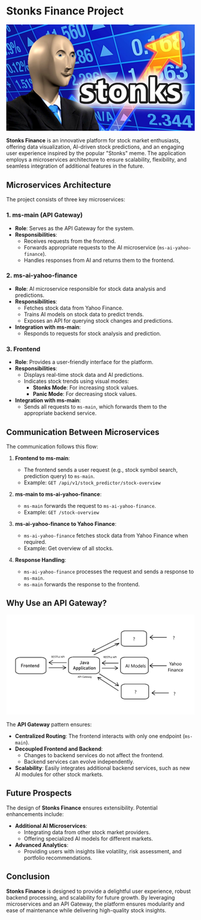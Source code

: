 # Stonks Finance Project
![](./readme_images/stonks-image.jpg)


**Stonks Finance** is an innovative platform for stock market enthusiasts, offering data visualization, AI-driven stock predictions, and an engaging user experience inspired by the popular "Stonks" meme. The application employs a microservices architecture to ensure scalability, flexibility, and seamless integration of additional features in the future.

## Microservices Architecture

The project consists of three key microservices:

### 1. **ms-main (API Gateway)**
- **Role**: Serves as the API Gateway for the system.
- **Responsibilities**:
  - Receives requests from the frontend.
  - Forwards appropriate requests to the AI microservice (`ms-ai-yahoo-finance`).
  - Handles responses from AI and returns them to the frontend.

### 2. **ms-ai-yahoo-finance**
- **Role**: AI microservice responsible for stock data analysis and predictions.
- **Responsibilities**:
  - Fetches stock data from Yahoo Finance.
  - Trains AI models on stock data to predict trends.
  - Exposes an API for querying stock changes and predictions.
- **Integration with ms-main**:
  - Responds to requests for stock analysis and prediction.

### 3. **Frontend**
- **Role**: Provides a user-friendly interface for the platform.
- **Responsibilities**:
  - Displays real-time stock data and AI predictions.
  - Indicates stock trends using visual modes:
    - **Stonks Mode**: For increasing stock values.
    - **Panic Mode**: For decreasing stock values.
- **Integration with ms-main**:
  - Sends all requests to `ms-main`, which forwards them to the appropriate backend service.

## Communication Between Microservices
The communication follows this flow:

1. **Frontend to ms-main**:
   - The frontend sends a user request (e.g., stock symbol search, prediction query) to `ms-main`.
   - Example: `GET /api/v1/stock_predictor/stock-overview`

2. **ms-main to ms-ai-yahoo-finance**:
   - `ms-main` forwards the request to `ms-ai-yahoo-finance`.
   - Example: `GET /stock-overview`

3. **ms-ai-yahoo-finance to Yahoo Finance**:
   - `ms-ai-yahoo-finance` fetches stock data from Yahoo Finance when required.
   - Example: Get overview of all stocks.

4. **Response Handling**:
   - `ms-ai-yahoo-finance` processes the request and sends a response to `ms-main`.
   - `ms-main` forwards the response to the frontend.

## Why Use an API Gateway?
![](./readme_images/architecture.png)

The **API Gateway** pattern ensures:
- **Centralized Routing**: The frontend interacts with only one endpoint (`ms-main`).
- **Decoupled Frontend and Backend**:
  - Changes to backend services do not affect the frontend.
  - Backend services can evolve independently.
- **Scalability**: Easily integrates additional backend services, such as new AI modules for other stock markets.

## Future Prospects
The design of **Stonks Finance** ensures extensibility. Potential enhancements include:
- **Additional AI Microservices**:
  - Integrating data from other stock market providers.
  - Offering specialized AI models for different markets.
- **Advanced Analytics**:
  - Providing users with insights like volatility, risk assessment, and portfolio recommendations.

## Conclusion
**Stonks Finance** is designed to provide a delightful user experience, robust backend processing, and scalability for future growth. By leveraging microservices and an API Gateway, the platform ensures modularity and ease of maintenance while delivering high-quality stock insights.
